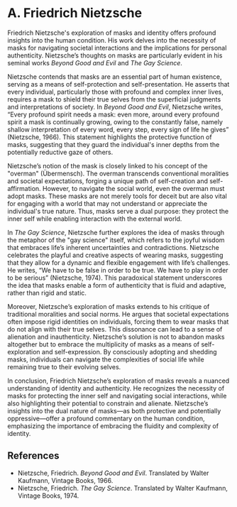# A. Friedrich Nietzsche

Friedrich Nietzsche's exploration of masks and identity offers profound insights into the human condition. 
His work delves into the necessity of masks for navigating societal interactions and the implications for 
personal authenticity. Nietzsche’s thoughts on masks are particularly evident in his seminal works 
*Beyond Good and Evil* and *The Gay Science*.

Nietzsche contends that masks are an essential part of human existence, serving as a means of self-protection
and self-presentation. He asserts that every individual, particularly those with profound and complex inner 
lives, requires a mask to shield their true selves from the superficial judgments and interpretations of society.
In *Beyond Good and Evil*, Nietzsche writes, “Every profound spirit needs a mask: even more, around every 
profound spirit a mask is continually growing, owing to the constantly false, namely shallow interpretation of 
every word, every step, every sign of life he gives” (Nietzsche, 1966). This statement highlights the protective 
function of masks, suggesting that they guard the individual's inner depths from the potentially reductive 
gaze of others.

Nietzsche’s notion of the mask is closely linked to his concept of the "overman" (Übermensch). The overman 
transcends conventional moralities and societal expectations, forging a unique path of self-creation and 
self-affirmation. However, to navigate the social world, even the overman must adopt masks. These masks
are not merely tools for deceit but are also vital for engaging with a world that may not understand or
appreciate the individual's true nature. Thus, masks serve a dual purpose: they protect the inner self while 
enabling interaction with the external world.

In *The Gay Science*, Nietzsche further explores the idea of masks through the metaphor of the "gay science" 
itself, which refers to the joyful wisdom that embraces life’s inherent uncertainties and contradictions. 
Nietzsche celebrates the playful and creative aspects of wearing masks, suggesting that they allow for a 
dynamic and flexible engagement with life’s challenges. He writes, “We have to be false in order to be true. 
We have to play in order to be serious” (Nietzsche, 1974). This paradoxical statement underscores the idea 
that masks enable a form of authenticity that is fluid and adaptive, rather than rigid and static.

Moreover, Nietzsche’s exploration of masks extends to his critique of traditional moralities and social norms. 
He argues that societal expectations often impose rigid identities on individuals, forcing them to wear masks 
that do not align with their true selves. This dissonance can lead to a sense of alienation and inauthenticity. 
Nietzsche’s solution is not to abandon masks altogether but to embrace the multiplicity of masks as a means of 
self-exploration and self-expression. By consciously adopting and shedding masks, individuals can navigate the 
complexities of social life while remaining true to their evolving selves.

In conclusion, Friedrich Nietzsche’s exploration of masks reveals a nuanced understanding of identity and 
authenticity. He recognizes the necessity of masks for protecting the inner self and navigating social interactions,
while also highlighting their potential to constrain and alienate. Nietzsche’s insights into the dual nature of masks—as 
both protective and potentially oppressive—offer a profound commentary on the human condition, emphasizing the 
importance of embracing the fluidity and complexity of identity.

## References

- Nietzsche, Friedrich. *Beyond Good and Evil*. Translated by Walter Kaufmann, Vintage Books, 1966.
- Nietzsche, Friedrich. *The Gay Science*. Translated by Walter Kaufmann, Vintage Books, 1974.
